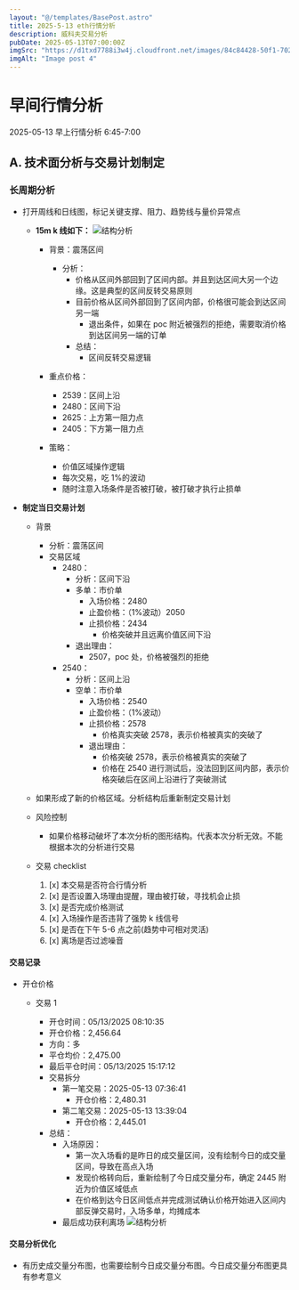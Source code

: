 ```yaml
---
layout: "@/templates/BasePost.astro"
title: 2025-5-13 eth行情分析
description: 威科夫交易分析
pubDate: 2025-05-13T07:00:00Z
imgSrc: "https://d1txd7788i3w4j.cloudfront.net/images/84c84428-50f1-7025-b778-548a97e9da87/2025-05-12/1747092038768-eth-15m.jpg"
imgAlt: "Image post 4"
---
```


# 早间行情分析

2025-05-13 早上行情分析 6:45-7:00

## A. 技术面分析与交易计划制定

### 长周期分析

- 打开周线和日线图，标记关键支撑、阻力、趋势线与量价异常点

  - **15m k 线如下：**
    ![结构分析](https://d1txd7788i3w4j.cloudfront.net/images/84c84428-50f1-7025-b778-548a97e9da87/2025-05-12/1747092038768-eth-15m.jpg)

    - 背景：震荡区间
      - 分析：
        - 价格从区间外部回到了区间内部。并且到达区间大另一个边缘。这是典型的区间反转交易原则
        - 目前价格从区间外部回到了区间内部，价格很可能会到达区间另一端
          - 退出条件，如果在 poc 附近被强烈的拒绝，需要取消价格到达区间另一端的订单
        - 总结：
          - 区间反转交易逻辑
    - 重点价格：

      - 2539：区间上沿
      - 2480：区间下沿
      - 2625：上方第一阻力点
      - 2405：下方第一阻力点

    - 策略：
      - 价值区域操作逻辑
      - 每次交易，吃 1%的波动
      - 随时注意入场条件是否被打破，被打破才执行止损单

- **制定当日交易计划**

  - 背景
    - 分析：震荡区间
    - 交易区域
      - 2480：
        - 分析：区间下沿
        - 多单：市价单
          - 入场价格：2480
          - 止盈价格：（1%波动）2050
          - 止损价格：2434
            - 价格突破并且远离价值区间下沿
        - 退出理由：
          - 2507，poc 处，价格被强烈的拒绝
      - 2540：
        - 分析：区间上沿
        - 空单：市价单
          - 入场价格：2540
          - 止盈价格：（1%波动）
          - 止损价格：2578
            - 价格真实突破 2578，表示价格被真实的突破了
          - 退出理由：
            - 价格突破 2578，表示价格被真实的突破了
            - 价格在 2540 进行测试后，没法回到区间内部，表示价格突破后在区间上沿进行了突破测试
  - 如果形成了新的价格区域。分析结构后重新制定交易计划

  - 风险控制
    - 如果价格移动破坏了本次分析的图形结构。代表本次分析无效。不能根据本次的分析进行交易
  - 交易 checklist

    1. [x] 本交易是否符合行情分析
    2. [x] 是否设置入场理由提醒，理由被打破，寻找机会止损
    3. [x] 是否完成价格测试
    4. [x] 入场操作是否违背了强势 k 线信号
    5. [x] 是否在下午 5-6 点之前(趋势中可相对灵活)
    6. [x] 离场是否过滤噪音

#### 交易记录

- 开仓价格

  - 交易 1

    - 开仓时间：05/13/2025 08:10:35
    - 开仓价格：2,456.64
    - 方向：多
    - 平仓均价：2,475.00
    - 最后平仓时间：05/13/2025 15:17:12
    - 交易拆分
      - 第一笔交易：2025-05-13 07:36:41
        - 开仓价格：2,480.31
      - 第二笔交易：2025-05-13 13:39:04
        - 开仓价格：2,445.01
    - 总结：
      - 入场原因：
        - 第一次入场看的是昨日的成交量区间，没有绘制今日的成交量区间，导致在高点入场
        - 发现价格转向后，重新绘制了今日成交量分布，确定 2445 附近为价值区域低点
        - 在价格到达今日区间低点并完成测试确认价格开始进入区间内部反弹交易时，入场多单，均摊成本
      - 最后成功获利离场
        ![结构分析](https://d1txd7788i3w4j.cloudfront.net/images/84c84428-50f1-7025-b778-548a97e9da87/2025-05-13/1747142228075-eth-15m-trade1.jpg)

#### 交易分析优化

- 有历史成交量分布图，也需要绘制今日成交量分布图。今日成交量分布图更具有参考意义
